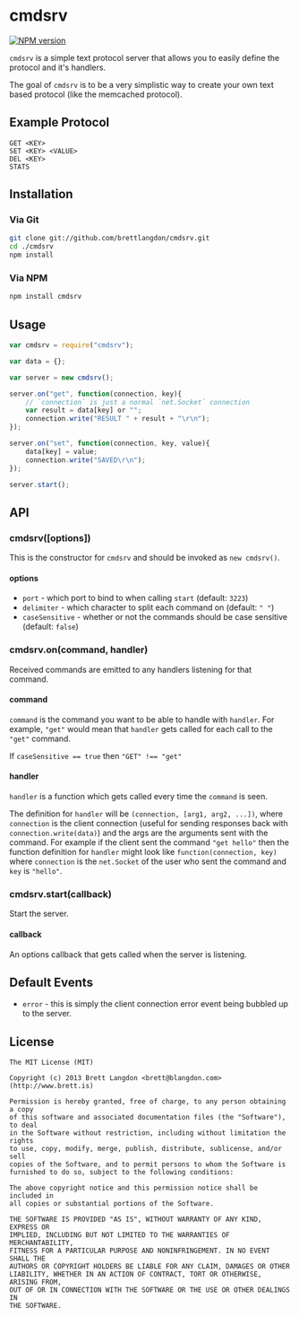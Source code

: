 cmdsrv
======
[![NPM version](https://badge.fury.io/js/cmdsrv.png)](http://badge.fury.io/js/cmdsrv)

`cmdsrv` is a simple text protocol server that allows you to easily define the protocol and it's handlers.

The goal of `cmdsrv` is to be a very simplistic way to create your own text based protocol (like the memcached protocol).

## Example Protocol
```
GET <KEY>
SET <KEY> <VALUE>
DEL <KEY>
STATS
```

## Installation
### Via Git
```bash
git clone git://github.com/brettlangdon/cmdsrv.git
cd ./cmdsrv
npm install
```
### Via NPM
```bash
npm install cmdsrv
```

## Usage
```javascript
var cmdsrv = require("cmdsrv");

var data = {};

var server = new cmdsrv();

server.on("get", function(connection, key){
    // `connection` is just a normal `net.Socket` connection
    var result = data[key] or "";
    connection.write("RESULT " + result + "\r\n");
});

server.on("set", function(connection, key, value){
    data[key] = value;
    connection.write("SAVED\r\n");
});

server.start();
```

## API

### cmdsrv([options])
This is the constructor for `cmdsrv` and should be invoked as `new cmdsrv()`.

#### options
* `port` - which port to bind to when calling `start` (default: `3223`)
* `delimiter` - which character to split each command on (default: `" "`)
* `caseSensitive` - whether or not the commands should be case sensitive (default: `false`)

### cmdsrv.on(command, handler)
Received commands are emitted to any handlers listening for that command.

#### command
`command` is the command you want to be able to handle with `handler`.
For example, `"get"` would mean that `handler` gets called for each call to the `"get"` command.

If `caseSensitive == true` then `"GET" !== "get"`

#### handler
`handler` is a function which gets called every time the `command` is seen.

The definition for `handler` will be `(connection, [arg1, arg2, ...])`, where `connection` is
the client connection (useful for sending responses back with `connection.write(data)`) and the args
are the arguments sent with the command. For example if the client sent the command `"get hello"` then
the function definition for `handler` might look like `function(connection, key)` where `connection` is the
`net.Socket` of the user who sent the command and `key` is `"hello"`.

### cmdsrv.start(callback)
Start the server.

#### callback
An options callback that gets called when the server is listening.

## Default Events
* `error` - this is simply the client connection error event being bubbled up to the server.

## License
```
The MIT License (MIT)

Copyright (c) 2013 Brett Langdon <brett@blangdon.com> (http://www.brett.is)

Permission is hereby granted, free of charge, to any person obtaining a copy
of this software and associated documentation files (the "Software"), to deal
in the Software without restriction, including without limitation the rights
to use, copy, modify, merge, publish, distribute, sublicense, and/or sell
copies of the Software, and to permit persons to whom the Software is
furnished to do so, subject to the following conditions:

The above copyright notice and this permission notice shall be included in
all copies or substantial portions of the Software.

THE SOFTWARE IS PROVIDED "AS IS", WITHOUT WARRANTY OF ANY KIND, EXPRESS OR
IMPLIED, INCLUDING BUT NOT LIMITED TO THE WARRANTIES OF MERCHANTABILITY,
FITNESS FOR A PARTICULAR PURPOSE AND NONINFRINGEMENT. IN NO EVENT SHALL THE
AUTHORS OR COPYRIGHT HOLDERS BE LIABLE FOR ANY CLAIM, DAMAGES OR OTHER
LIABILITY, WHETHER IN AN ACTION OF CONTRACT, TORT OR OTHERWISE, ARISING FROM,
OUT OF OR IN CONNECTION WITH THE SOFTWARE OR THE USE OR OTHER DEALINGS IN
THE SOFTWARE.
```

